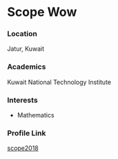 # Scope Wow

### Location

Jatur, Kuwait

### Academics

Kuwait National Technology Institute

### Interests

- Mathematics

### Profile Link

[scope2018](https://github.com/scope2018)
